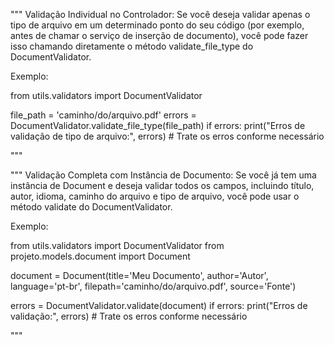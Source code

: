 """
Validação Individual no Controlador: Se você deseja validar apenas o tipo de 
arquivo em um determinado ponto do seu código (por exemplo, antes de chamar o 
serviço de inserção de documento), você pode fazer isso chamando diretamente o 
método validate_file_type do DocumentValidator.

Exemplo:

from utils.validators import DocumentValidator

file_path = 'caminho/do/arquivo.pdf'
errors = DocumentValidator.validate_file_type(file_path)
if errors:
    print("Erros de validação de tipo de arquivo:", errors)
    # Trate os erros conforme necessário

"""

"""
Validação Completa com Instância de Documento: Se você já tem uma instância de 
Document e deseja validar todos os campos, incluindo título, autor, idioma, 
caminho do arquivo e tipo de arquivo, você pode usar o método validate do 
DocumentValidator.

Exemplo:

from utils.validators import DocumentValidator
from projeto.models.document import Document

document = Document(title='Meu Documento', author='Autor', language='pt-br', filepath='caminho/do/arquivo.pdf', source='Fonte')

errors = DocumentValidator.validate(document)
if errors:
    print("Erros de validação:", errors)
    # Trate os erros conforme necessário

"""
